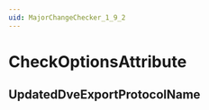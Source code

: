 ```yaml
---
uid: MajorChangeChecker_1_9_2
---
```


# CheckOptionsAttribute

## UpdatedDveExportProtocolName

<!-- Description, Properties, ... sections are auto-generated. -->
<!-- REPLACE ME AUTO-GENERATION -->

<!-- Uncomment to add extra details -->
<!--### Details-->

<!-- Uncomment to add example code -->
<!--### Example code-->
